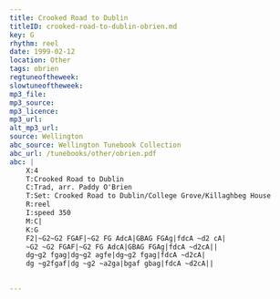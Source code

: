 ```yaml
---
title: Crooked Road to Dublin
titleID: crooked-road-to-dublin-obrien.md
key: G
rhythm: reel
date: 1999-02-12
location: Other
tags: obrien
regtuneoftheweek:
slowtuneoftheweek:
mp3_file:
mp3_source:
mp3_licence:
mp3_url:
alt_mp3_url:
source: Wellington
abc_source: Wellington Tunebook Collection
abc_url: /tunebooks/other/obrien.pdf
abc: |
    X:4
    T:Crooked Road to Dublin
    C:Trad, arr. Paddy O'Brien
    T:Set: Crooked Road to Dublin/College Grove/Killaghbeg House
    R:reel
    I:speed 350
    M:C|
    K:G
    F2|~G2~G2 FGAF|~G2 FG AdcA|GBAG FGAg|fdcA ~d2 cA|
    ~G2 ~G2 FGAF|~G2 FG AdcA|GBAG FGAg|fdcA ~d2cA||
    dg~g2 fgag|dg~g2 agfe|dg~g2 fgag|fdcA ~d2cA|
    dg ~g2fgaf|dg ~g2 ~a2ga|bgaf gbag|fdcA ~d2cA||
    

---
```


